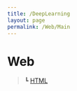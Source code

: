 ```yaml
---
title: /DeepLearning
layout: page
permalink: /Web/Main
---
```


# Web
>┗ [HTML](https://dobiisfree.github.io/Web/html)